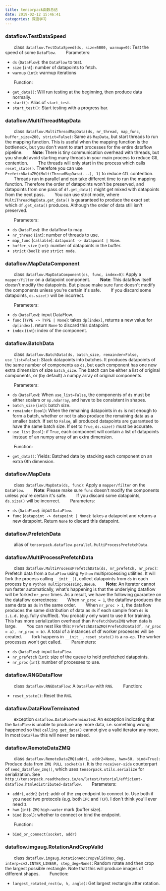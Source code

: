 ```yaml
---
title: tensorpack函数总结
date: 2019-02-12 15:46:41
categories: 深度学习
---
```

### dataflow.TestDataSpeed

&emsp;&emsp;class `dataflow.TestDataSpeed(ds, size=5000, warmup=0)`: Test the speed of some `DataFlow`.
&emsp;&emsp;Parameters:

- `ds` (`DataFlow`): the `DataFlow` to test.
- `size` (`int`): number of datapoints to fetch.
- `warmup` (`int`): warmup iterations

&emsp;&emsp;Function:

- `get_data()`: Will run testing at the beginning, then produce data normally.
- `start()`: Alias of `start_test`.
- `start_test()`: Start testing with a progress bar.

### dataflow.MultiThreadMapData

&emsp;&emsp;class `dataflow.MultiThreadMapData(ds, nr_thread, map_func, buffer_size=200, strict=False)`: Same as `MapData`, but start threads to run the mapping function. This is useful when the mapping function is the bottleneck, but you don't want to start processes for the entire dataflow pipeline.
&emsp;&emsp;**Note**: There is tiny communication overhead with threads, but you should avoid starting many threads in your main process to reduce GIL contention.
&emsp;&emsp;The threads will only start in the process which calls `reset_state()`. Therefore you can use `PrefetchDataZMQ(MultiThreadMapData(...), 1)` to reduce `GIL` contention.
&emsp;&emsp;Threads run in parallel and can take different time to run the mapping function. Therefore the order of datapoints won't be preserved, and datapoints from one pass of `df.get_data()` might get mixed with datapoints from the next pass.
&emsp;&emsp;You can use strict mode, where `MultiThreadMapData.get_data()` is guaranteed to produce the exact set which `df.get_data()` produces. Although the order of data still isn't preserved.

&emsp;&emsp;Parameters:

- `ds` (`DataFlow`): the dataflow to map.
- `nr_thread` (`int`): number of threads to use.
- `map_func` (`callable`): `datapoint -> datapoint | None`.
- `buffer_size` (`int`): number of datapoints in the buffer.
- `strict` (`bool`): use `strict mode`.

### dataflow.MapDataComponent

&emsp;&emsp;class `dataflow.MapDataComponent(ds, func, index=0)`: Apply a `mapper/filter` on a datapoint component.
&emsp;&emsp;**Note**: This dataflow itself doesn't modify the datapoints. But please make sure func doesn't modify the components unless you're certain it's safe.
&emsp;&emsp;If you discard some datapoints, `ds.size()` will be incorrect.

&emsp;&emsp;Parameters:

- `ds` (`DataFlow`): input DataFlow.
- `func` (`TYPE -> TYPE | None`): takes `dp[index]`, returns a new value for `dp[index]`. return `None` to discard this datapoint.
- `index` (`int`): index of the component.

### dataflow.BatchData

&emsp;&emsp;class `dataflow.BatchData(ds, batch_size, remainder=False, use_list=False)`: Stack datapoints into batches. It produces datapoints of the same number of components as `ds`, but each component has one new extra dimension of size `batch_size`. The batch can be either a list of original components, or (by default) a numpy array of original components.

&emsp;&emsp;Parameters:

- `ds` (`DataFlow`): When `use_list=False`, the components of `ds` must be either scalars or `np.ndarray`, and have to be consistent in shapes.
- `batch_size` (`int`): batch size.
- `remainder` (`bool`): When the remaining datapoints in `ds` is not enough to form a batch, whether or not to also produce the remaining data as a smaller batch. If set to `False`, all produced datapoints are guaranteed to have the same batch size. If set to `True`, `ds.size()` must be accurate.
- `use_list` (`bool`): if `True`, each component will contain a list of datapoints instead of an numpy array of an extra dimension.

&emsp;&emsp;Function:

- `get_data()`: Yields: Batched data by stacking each component on an extra 0th dimension.

### dataflow.MapData

&emsp;&emsp;class `dataflow.MapData(ds, func)`: Apply a `mapper/filter` on the `DataFlow`.
&emsp;&emsp;**Note**: Please make sure `func` doesn't modify the components unless you're certain it's safe.
&emsp;&emsp;If you discard some datapoints, `ds.size()` will be incorrect.
&emsp;&emsp;Parameters:

- `ds` (`DataFlow`): input `DataFlow`.
- `func` (`datapoint -> datapoint | None`): takes a datapoint and returns a new datapoint. Return `None` to discard this datapoint.

### dataflow.PrefetchData

&emsp;&emsp;alias of `tensorpack.dataflow.parallel.MultiProcessPrefetchData`.

### dataflow.MultiProcessPrefetchData

&emsp;&emsp;class `dataflow.MultiProcessPrefetchData(ds, nr_prefetch, nr_proc)`: Prefetch data from a `DataFlow` using `Python` multiprocessing utilities. It will fork the process calling `__init__()`, collect datapoints from `ds` in each process by a `Python multiprocessing.Queue`.
&emsp;&emsp;**Note**: An iterator cannot run faster automatically, what's happening is that the underlying dataflow will be forked `nr_proc` times. As a result, we have the following guarantee on the dataflow correctness:
&emsp;&emsp;When `nr_proc = 1`, the dataflow produces the same data as `ds` in the same order.
&emsp;&emsp;When `nr_proc > 1`, the dataflow produces the same distribution of data as `ds` if each sample from `ds` is `i.i.d.` (e.g. fully shuffled). You probably only want to use it for training.
&emsp;&emsp;This has more serialization overhead than `PrefetchDataZMQ` when data is large.
&emsp;&emsp;You can nest like this: `PrefetchDataZMQ(PrefetchData(df, nr_proc = a), nr_proc = b)`. A total of a instances of df worker processes will be created.
&emsp;&emsp;fork happens in `__init__`. `reset_state()` is a `no-op`. The worker processes won't get called.
&emsp;&emsp;Parameters:

- `ds` (`DataFlow`): input `DataFlow`.
- `nr_prefetch` (`int`): size of the queue to hold prefetched datapoints.
- `nr_proc` (`int`): number of processes to use.

### dataflow.RNGDataFlow

&emsp;&emsp;class `dataflow.RNGDataFlow`: A `DataFlow` with `RNG`.
&emsp;&emsp;Function:

- `reset_state()`: Reset the `RNG`.

### dataflow.DataFlowTerminated

&emsp;&emsp;exception `dataflow.DataFlowTerminated`: An exception indicating that the `DataFlow` is unable to produce any more data, i.e. something wrong happened so that `calling get_data()` cannot give a valid iterator any more. In most `DataFlow` this will never be raised.

### dataflow.RemoteDataZMQ

&emsp;&emsp;class `dataflow.RemoteDataZMQ(addr1, addr2=None, hwm=50, bind=True)`: Produce data from `ZMQ PULL socket(s)`. It is the `receiver-side` counterpart of `send_dataflow_zmq()`, which uses `tensorpack.utils.serialize` for serialization. See `http://tensorpack.readthedocs.io/en/latest/tutorial/efficient-dataflow.html#distributed-dataflow`.
&emsp;&emsp;Parameters:

- `addr1`, `addr2` (`str`): addr of the `zmq` endpoint to connect to. Use both if you need two protocols (e.g. both `IPC` and `TCP`). I don't think you'll ever need `3`.
- `hwm` (`int`): `ZMQ` `high-water` mark (buffer size).
- `bind` (`bool`): whether to connect or bind the endpoint.

&emsp;&emsp;Function:

- `bind_or_connect(socket, addr)`

### dataflow.imgaug.RotationAndCropValid

&emsp;&emsp;class `dataflow.imgaug.RotationAndCropValid(max_deg, interp=cv2.INTER_LINEAR, step_deg=None)`: Random rotate and then crop the largest possible rectangle. Note that this will produce images of different shapes.
&emsp;&emsp;Function:

- `largest_rotated_rect(w, h, angle)`: Get largest rectangle after rotation.